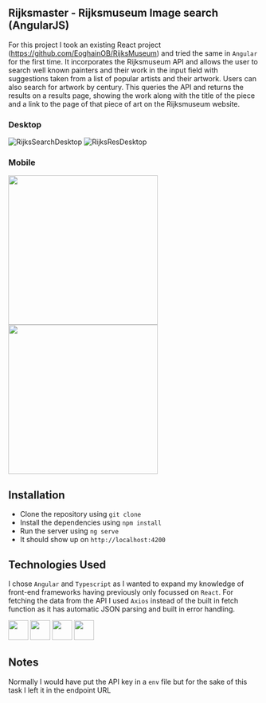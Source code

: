 ## Rijksmaster - Rijksmuseum Image search (AngularJS)

For this project I took an existing React project (https://github.com/EoghainOB/RijksMuseum) and tried the same in `Angular` for the first time. It incorporates the Rijksmuseum API and allows the user to search well known painters and their work in the input field with suggestions taken from a list of popular artists and their artwork. Users can also search for artwork by century. This queries the API and returns the results on a results page, showing the work along with the title of the piece and a link to the page of that piece of art on the Rijksmuseum website.

### Desktop
![RijksSearchDesktop](https://github.com/EoghainOB/RijksMaster_Angular/assets/110406695/3c78c34c-375d-44e0-baa1-c4651db76bcb)
![RijksResDesktop](https://github.com/EoghainOB/RijksMaster_Angular/assets/110406695/0f90c186-84d5-4159-8102-02e660615358)

### Mobile
<img width="300" src="https://github.com/EoghainOB/RijksMaster_Angular/assets/110406695/a525f62d-0e4a-4a75-a8b1-2a90802e05ab">
<img width="300" src="https://github.com/EoghainOB/RijksMaster_Angular/assets/110406695/b53f7801-841c-4ba4-9498-b02de3e50c7c">

## Installation
- Clone the repository using `git clone`
- Install the dependencies using `npm install`
- Run the server using `ng serve`
- It should show up on `http://localhost:4200`

## Technologies Used
I chose `Angular` and `Typescript` as I wanted to expand my knowledge of front-end frameworks having previously only focussed on `React`. For fetching the data from the API I used `Axios` instead of the built in fetch function as it has automatic JSON parsing and built in error handling.

<div>
    <img height=40 src="https://cdn.jsdelivr.net/gh/devicons/devicon/icons/javascript/javascript-original.svg"/>
    <img height=40 src="https://cdn.jsdelivr.net/gh/devicons/devicon/icons/typescript/typescript-original.svg"/>
    <img height=40 src="https://cdn.jsdelivr.net/gh/devicons/devicon/icons/nodejs/nodejs-original.svg" />
    <img height=40 src="https://cdn.jsdelivr.net/gh/devicons/devicon/icons/angularjs/angularjs-original.svg" />
</div>

## Notes
Normally I would have put the API key in a `env` file but for the sake of this task I left it in the endpoint URL
